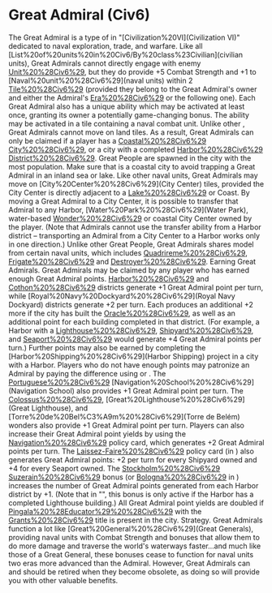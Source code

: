 # Great Admiral (Civ6)

The Great Admiral is a type of in "[Civilization%20VI](Civilization VI)" dedicated to naval exploration, trade, and warfare. Like all [List%20of%20units%20in%20Civ6/By%20class%23Civilian](civilian units), Great Admirals cannot directly engage with enemy [Unit%20%28Civ6%29](units), but they do provide +5 Combat Strength and +1 to [Naval%20unit%20%28Civ6%29](naval units) within 2 [Tile%20%28Civ6%29](tiles) (provided they belong to the Great Admiral's owner and either the Admiral's [Era%20%28Civ6%29](era) or the following one).
Each Great Admiral also has a unique ability which may be activated at least once, granting its owner a potentially game-changing bonus. The ability may be activated in a tile containing a naval combat unit.
Unlike other , Great Admirals cannot move on land tiles. As a result, Great Admirals can only be claimed if a player has a [Coastal%20%28Civ6%29](coastal) [City%20%28Civ6%29](city), or a city with a completed [Harbor%20%28Civ6%29](Harbor) [District%20%28Civ6%29](district).
Great People are spawned in the city with the most population. Make sure that is a coastal city to avoid trapping a Great Admiral in an inland sea or lake.
Like other naval units, Great Admirals may move on [City%20Center%20%28Civ6%29](City Center) tiles, provided the City Center is directly adjacent to a [Lake%20%28Civ6%29](Lake) or Coast. By moving a Great Admiral to a City Center, it is possible to transfer that Admiral to any Harbor, [Water%20Park%20%28Civ6%29](Water Park), water-based [Wonder%20%28Civ6%29](Wonder) or coastal City Center owned by the player. (Note that Admirals cannot use the transfer ability from a Harbor district – transporting an Admiral from a City Center to a Harbor works only in one direction.)
Unlike other Great People, Great Admirals shares model from certain naval units, which includes [Quadrireme%20%28Civ6%29](Quadrireme), [Frigate%20%28Civ6%29](Frigate) and [Destroyer%20%28Civ6%29](Destroyer).
Earning Great Admirals.
Great Admirals may be claimed by any player who has earned enough Great Admiral points. [Harbor%20%28Civ6%29](Harbor) and [Cothon%20%28Civ6%29](Cothon) districts generate +1 Great Admiral point per turn, while [Royal%20Navy%20Dockyard%20%28Civ6%29](Royal Navy Dockyard) districts generate +2 per turn. Each produces an additional +2 more if the city has built the [Oracle%20%28Civ6%29](Oracle), as well as an additional point for each building completed in that district. (For example, a Harbor with a [Lighthouse%20%28Civ6%29](Lighthouse), [Shipyard%20%28Civ6%29](Shipyard), and [Seaport%20%28Civ6%29](Seaport) would generate +4 Great Admiral points per turn.) Further points may also be earned by completing the [Harbor%20Shipping%20%28Civ6%29](Harbor Shipping) project in a city with a Harbor. Players who do not have enough points may patronize an Admiral by paying the difference using or . The [Portuguese%20%28Civ6%29](Portuguese) [Navigation%20School%20%28Civ6%29](Navigation School) also provides +1 Great Admiral point per turn.
The [Colossus%20%28Civ6%29](Colossus), [Great%20Lighthouse%20%28Civ6%29](Great Lighthouse), and [Torre%20de%20Bel%C3%A9m%20%28Civ6%29](Torre de Belém) wonders also provide +1 Great Admiral point per turn.
Players can also increase their Great Admiral point yields by using the [Navigation%20%28Civ6%29](Navigation) policy card, which generates +2 Great Admiral points per turn. The [Laissez-Faire%20%28Civ6%29](Laissez-Faire) policy card (in ) also generates Great Admiral points: +2 per turn for every Shipyard owned and +4 for every Seaport owned.
The [Stockholm%20%28Civ6%29](Stockholm) [Suzerain%20%28Civ6%29](Suzerain) bonus (or [Bologna%20%28Civ6%29](Bologna) in ) increases the number of Great Admiral points generated from each Harbor district by +1. (Note that in "", this bonus is only active if the Harbor has a completed Lighthouse building.) 
All Great Admiral point yields are doubled if [Pingala%20%28Educator%29%20%28Civ6%29](Pingala) with the [Grants%20%28Civ6%29](Grants) title is present in the city. 
Strategy.
Great Admirals function a lot like [Great%20General%20%28Civ6%29](Great Generals), providing naval units with Combat Strength and bonuses that allow them to do more damage and traverse the world's waterways faster...and much like those of a Great General, these bonuses cease to function for naval units two eras more advanced than the Admiral. However, Great Admirals can and should be retired when they become obsolete, as doing so will provide you with other valuable benefits.
